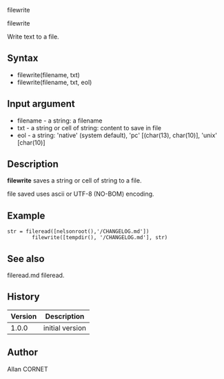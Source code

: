 



filewrite


filewrite

Write text to a file.

## Syntax

- filewrite(filename, txt)
- filewrite(filename, txt, eol)

## Input argument

 - filename - a string: a filename
 - txt - a string or cell of string: content to save in file
 - eol - a string: 'native' (system default), 'pc' [(char(13), char(10)], 'unix' [char(10)]

## Description


  <p><b>filewrite</b> saves a string or cell of string to a file.</p>
  <p>file saved uses ascii or UTF-8 (NO-BOM) encoding.</p>


## Example

```Nelson
str = fileread([nelsonroot(),'/CHANGELOG.md'])
    	filewrite([tempdir(), '/CHANGELOG.md'], str)
```

## See also

fileread.md fileread.
## History

|Version|Description|
|------|------|
|1.0.0|initial version|


## Author

Allan CORNET



